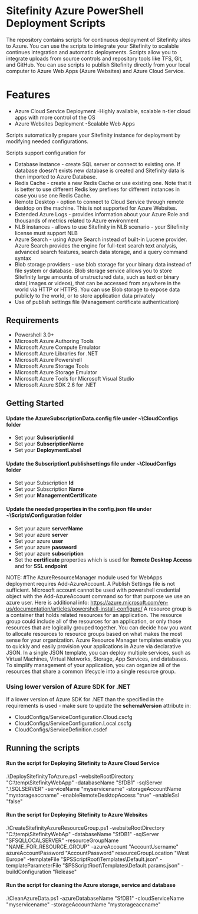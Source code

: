 # Sitefinity Azure PowerShell Deployment Scripts

The repository contains scripts for continuous deployment of Sitefinity sites to Azure. You can use the scripts to integrate your Sitefinity to scalable continues integration and automatic deployments. Scripts allow you to integrate uploads from source controls and repository tools like TFS, Git, and GitHub.
You can use scripts to publish Sitefinity directly from your local computer to Azure Web Apps (Azure Websites) and Azure Cloud Service.

# Features

- Azure Cloud Service Deployment -Highly available, scalable n-tier cloud apps with more control of the OS
- Azure Websites Deployment -Scalable Web Apps

Scripts automatically prepare your Sitefinity instance for deployment by modifying needed configurations. 

Scripts support configuration for
- Database instance - create SQL server or connect to existing one. If database doesn't exists new database is created and Sitefinity data is then imported to Azure Database.
- Redis Cache - create a new Redis Cache or use existing one. Note that it is better to use different Redis key prefixes for different instances in case you use one Redis Cache.
- Remote Desktop - option to connect to Cloud Service through remote desktop on the machine. This is not supported for Azure Websites.
- Extended Azure Logs - provides information about your Azure Role and thousands of metrics related to Azure environment
- NLB instances - allows to use Sitefinity in NLB scenario - your Sitefinity license must support NLB
- Azure Search - using Azure Search instead of built-in Lucene provider. Azure Search provides the engine for full-text search text analysis, advanced search features, search data storage, and a query command syntax
- Blob storage providers - use blob storage for your binary data instead of file system or database.  Blob storage service allows you to store Sitefinity large amounts of unstructured data, such as text or binary data( images or videos), that can be accessed from anywhere in the world via HTTP or HTTPS. You can use Blob storage to expose data publicly to the world, or to store application data privately
- Use of publish settings file (Management certificate authentication)

## Requirements
- Powershell 3.0+
- Microsoft Azure Authoring Tools
- Microsoft Azure Compute Emulator
- Microsoft Azure Libraries for .NET
- Microsoft Azure Powershell
- Microsoft Azure Storage Tools
- Microsoft Azure Storage Emulator
- Microsoft Azure Tools for Microsoft Visual Studio
- Microsoft Azure SDK 2.6 for .NET

## Getting Started

#### Update the **AzureSubscriptionData.config** file under **~\CloudConfigs** folder
 - Set your **SubscriptionId**
 - Set your **SubscriptionName**
 - Set your **DeploymentLabel**
 
#### Update the **Subscription1.publishsettings** file under **~\CloudConfigs** folder
 - Set your Subscription **Id**
 - Set your Subscription **Name**
 - Set your **ManagementCertificate**
 
#### Update the needed properties in the **config.json** file under **~\Scripts\Configuration** folder
- Set your azure **serverName**
- Set your azure **server**
- Set your azure **user**
- Set your azure **password**
- Set your azure **subscription**
- Set the **certificate** properties which is used for **Remote Desktop Access** and for **SSL endpoint**

NOTE: #The AzureResourceManager module used for WebApps deployment requires Add-AzureAccount. A Publish Settings file is not sufficient. Microsoft account cannot be used with powershell credential object with the Add-AzureAccount command so for that purpose we use an azure user. Here is additional info: https://azure.microsoft.com/en-us/documentation/articles/powershell-install-configure/
A resource group is a container that holds related resources for an application. The resource group could include all of the resources for an application, or only those resources that are logically grouped together. You can decide how you want to allocate resources to resource groups based on what makes the most sense for your organization. Azure Resource Manager templates enable you to quickly and easily provision your applications in Azure via declarative JSON. In a single JSON template, you can deploy multiple services, such as Virtual Machines, Virtual Networks, Storage, App Services, and databases. To simplify management of your application, you can organize all of the resources that share a common lifecycle into a single resource group.

### Using lower version of Azure SDK for .NET
If a lower version of Azure SDK for .NET than the specified in the requirements is used - make sure to update the **schemaVersion** attribute in:
-  CloudConfigs/ServiceConfiguration.Cloud.cscfg
-  CloudConfigs/ServiceConfiguration.Local.cscfg
-  CloudConfigs/ServiceDefinition.csdef

## Running the scripts

#### Run the script for Deploying Sitefinity to Azure Cloud Service

.\DeploySitefinityToAzure.ps1 -websiteRootDirectory "C:\temp\SitefinityWebApp" -databaseName "SfDB1" -sqlServer ".\SQLSERVER" -serviceName "myservicename" -storageAccountName "mystorageaccname" -enableRemoteDesktopAccess "true" -enableSsl "false"

#### Run the script for Deploying Sitefinity to Azure Websites

.\CreateSitefinityAzureResourceGroup.ps1 -websiteRootDirectory "C:\temp\SitefinityWebAp" -databaseName "SfDB1" -sqlServer "SFSQLLOCALSERVER" -resourceGroupName "NAME_FOR_RESOURCE_GROUP" -azureAccount "AccountUsername" azureAccountPassword "AccountPassword" resourceGroupLocation "West Europe" -templateFile  "$PSScriptRoot\Templates\Default.json" -templateParameterFile "$PSScriptRoot\Templates\Default.params.json" -buildConfiguration "Release"

#### Run the script for cleaning the Azure storage, service and database

.\CleanAzureData.ps1 -azureDatabaseName "SfDB1" -cloudServiceName "myservicename" -storageAccountName "mystorageaccname"
